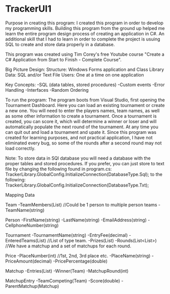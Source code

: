 # TrackerUI1


Purpose in creating this program:
I created this program in order to develop my programming skills. Building this program from the ground up helped me learn the entire program design process
of creating an application in C#. An additional skill that I had to learn in order to complete the project is usuing SQL to create and store data properly in
a database. 

This program was created using Tim Corey's free Youtube course "Create a C# Application from Start to Finish - Complete Course".


Big Picture Design:
Structure: Windows Forms application and Class Library
Data: SQL and/or Text File
Users: One at a time on one application


Key Concepts:
-SQL (data tables, stored procedures)
-Custom events
-Error Handling
-Interfaces
-Random Ordering



To run the program: 
The program boots from Visual Studio, first opening the Tournament Dashboard. Here you can load an existing tournament or create a new one. You will need to
enter the players names, team names, as well as some other information to create a tournament. Once a tournament is created, you can score it, which will 
determine a winner or loser and will automatically populate the next round of the tournament. At any time you can quit out and load a tournament and upate it. 
Since this program was created for learning purposes, and not practical application, I have not eliminated every bug, so some of the rounds after a second round
may not load correctly. 

Note: To store data in SQl database you will need a database with the proper tables and stored procedures. If you prefer, you can just store to text file by
changing the following found in program.cs: 
TrackerLibrary.GlobalConfig.InitializeConnection(DatabaseType.Sql); 
to the following: 
TrackerLibrary.GlobalConfig.InitializeConnection(DatabaseType.Txt);

Mapping Data

Team
-TeamMembers(List<Person>)
	//Could be 1 person to multiple person teams
-TeamName(string)

Person
-FirstName(string)
-LastName(string)
-EmailAddress(string)
-CellphoneNumber(string)

Tournament
-TournamentName(string)
-EntryFee(decimal)
-EnteredTeams(List<Team>)
	//List of type team. 
-Prizes(List<Prize>)
-Rounds(List<List<Matchup>>)
	//We have a matchup and a set of matchups for each round. 

Price
-PlaceNumber(int)
	//1st, 2nd, 3rd place etc. 
-PlaceName(string)
-PriceAmount(decimal)
-PricePercentage(double)

Matchup
-Entries(List<MatchupEntry>)
-Winner(Team)
-MatchupRound(int)

MatchupEntry
-TeamCompeting(Team)
-Score(double)
-ParentMatchup(Matchup)

